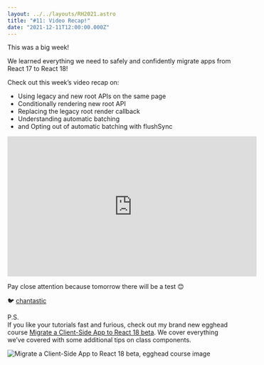 ```yaml
---
layout: ../../layouts/RH2021.astro
title: "#11: Video Recap!"
date: "2021-12-11T12:00:00.000Z"
---
```


This was a big week!

We learned everything we need to safely and confidently migrate apps from React 17 to React 18!

Check out this week’s video recap on:

- Using legacy and new root APIs on the same page
- Conditionally rendering new root API
- Replacing the legacy root render callback
- Understanding automatic batching
- and Opting out of automatic batching with flushSync

<iframe width="560" height="315" src="https://www.youtube.com/embed/TTrLnlgzAvQ" title="YouTube video player" frameborder="0" allow="accelerometer; autoplay; clipboard-write; encrypted-media; gyroscope; picture-in-picture" allowfullscreen></iframe>

Pay close attention because tomorrow there will be a test 😊

🐦 [chantastic](https://chan.dev/twitter)

P.S.  
If you like your tutorials fast and furious, check out my brand new egghead course [Migrate a Client-Side App to React 18 beta](https://egghead.io/courses/migrate-a-client-side-application-to-react-18-beta-9379f0d1?af=1x80ad). We cover everything we’ve covered with some additional tips on class components.

![Migrate a Client-Side App to React 18 beta, egghead course image](/assets/img/react-18-logo.png)
